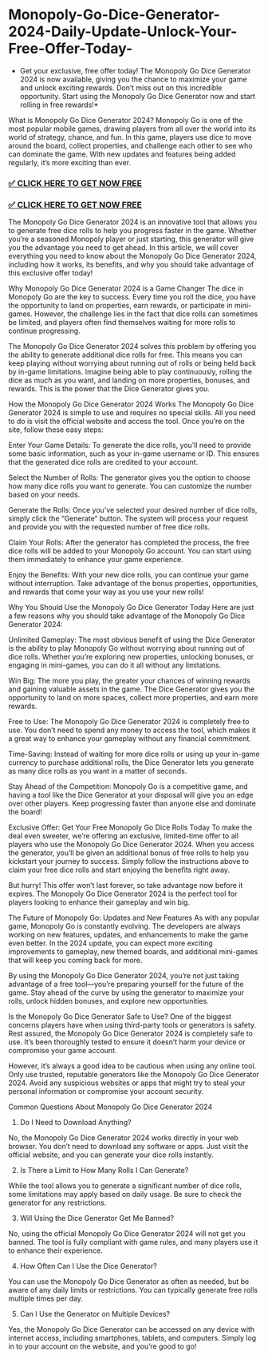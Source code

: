 # Monopoly-Go-Dice-Generator-2024-Daily-Update-Unlock-Your-Free-Offer-Today-
* Get your exclusive, free offer today! The Monopoly Go Dice Generator 2024 is now available, giving you the chance to maximize your game and unlock exciting rewards. Don’t miss out on this incredible opportunity. Start using the Monopoly Go Dice Generator now and start rolling in free rewards!*

What is Monopoly Go Dice Generator 2024?
Monopoly Go is one of the most popular mobile games, drawing players from all over the world into its world of strategy, chance, and fun. In this game, players use dice to move around the board, collect properties, and challenge each other to see who can dominate the game. With new updates and features being added regularly, it’s more exciting than ever.

### [✅ CLICK HERE TO GET NOW FREE](https://rnap.xyz/monopoly/)

### [✅ CLICK HERE TO GET NOW FREE](https://rnap.xyz/monopoly/)

The Monopoly Go Dice Generator 2024 is an innovative tool that allows you to generate free dice rolls to help you progress faster in the game. Whether you’re a seasoned Monopoly player or just starting, this generator will give you the advantage you need to get ahead. In this article, we will cover everything you need to know about the Monopoly Go Dice Generator 2024, including how it works, its benefits, and why you should take advantage of this exclusive offer today!

Why Monopoly Go Dice Generator 2024 is a Game Changer
The dice in Monopoly Go are the key to success. Every time you roll the dice, you have the opportunity to land on properties, earn rewards, or participate in mini-games. However, the challenge lies in the fact that dice rolls can sometimes be limited, and players often find themselves waiting for more rolls to continue progressing.

The Monopoly Go Dice Generator 2024 solves this problem by offering you the ability to generate additional dice rolls for free. This means you can keep playing without worrying about running out of rolls or being held back by in-game limitations. Imagine being able to play continuously, rolling the dice as much as you want, and landing on more properties, bonuses, and rewards. This is the power that the Dice Generator gives you.

How the Monopoly Go Dice Generator 2024 Works
The Monopoly Go Dice Generator 2024 is simple to use and requires no special skills. All you need to do is visit the official website and access the tool. Once you’re on the site, follow these easy steps:

Enter Your Game Details: To generate the dice rolls, you’ll need to provide some basic information, such as your in-game username or ID. This ensures that the generated dice rolls are credited to your account.

Select the Number of Rolls: The generator gives you the option to choose how many dice rolls you want to generate. You can customize the number based on your needs.

Generate the Rolls: Once you’ve selected your desired number of dice rolls, simply click the “Generate” button. The system will process your request and provide you with the requested number of free dice rolls.

Claim Your Rolls: After the generator has completed the process, the free dice rolls will be added to your Monopoly Go account. You can start using them immediately to enhance your game experience.

Enjoy the Benefits: With your new dice rolls, you can continue your game without interruption. Take advantage of the bonus properties, opportunities, and rewards that come your way as you use your new rolls!

Why You Should Use the Monopoly Go Dice Generator Today
Here are just a few reasons why you should take advantage of the Monopoly Go Dice Generator 2024:

Unlimited Gameplay: The most obvious benefit of using the Dice Generator is the ability to play Monopoly Go without worrying about running out of dice rolls. Whether you’re exploring new properties, unlocking bonuses, or engaging in mini-games, you can do it all without any limitations.

Win Big: The more you play, the greater your chances of winning rewards and gaining valuable assets in the game. The Dice Generator gives you the opportunity to land on more spaces, collect more properties, and earn more rewards.

Free to Use: The Monopoly Go Dice Generator 2024 is completely free to use. You don’t need to spend any money to access the tool, which makes it a great way to enhance your gameplay without any financial commitment.

Time-Saving: Instead of waiting for more dice rolls or using up your in-game currency to purchase additional rolls, the Dice Generator lets you generate as many dice rolls as you want in a matter of seconds.

Stay Ahead of the Competition: Monopoly Go is a competitive game, and having a tool like the Dice Generator at your disposal will give you an edge over other players. Keep progressing faster than anyone else and dominate the board!

Exclusive Offer: Get Your Free Monopoly Go Dice Rolls Today
To make the deal even sweeter, we’re offering an exclusive, limited-time offer to all players who use the Monopoly Go Dice Generator 2024. When you access the generator, you’ll be given an additional bonus of free rolls to help you kickstart your journey to success. Simply follow the instructions above to claim your free dice rolls and start enjoying the benefits right away.

But hurry! This offer won’t last forever, so take advantage now before it expires. The Monopoly Go Dice Generator 2024 is the perfect tool for players looking to enhance their gameplay and win big.

The Future of Monopoly Go: Updates and New Features
As with any popular game, Monopoly Go is constantly evolving. The developers are always working on new features, updates, and enhancements to make the game even better. In the 2024 update, you can expect more exciting improvements to gameplay, new themed boards, and additional mini-games that will keep you coming back for more.

By using the Monopoly Go Dice Generator 2024, you’re not just taking advantage of a free tool—you’re preparing yourself for the future of the game. Stay ahead of the curve by using the generator to maximize your rolls, unlock hidden bonuses, and explore new opportunities.

Is the Monopoly Go Dice Generator Safe to Use?
One of the biggest concerns players have when using third-party tools or generators is safety. Rest assured, the Monopoly Go Dice Generator 2024 is completely safe to use. It’s been thoroughly tested to ensure it doesn’t harm your device or compromise your game account.

However, it’s always a good idea to be cautious when using any online tool. Only use trusted, reputable generators like the Monopoly Go Dice Generator 2024. Avoid any suspicious websites or apps that might try to steal your personal information or compromise your account security.

Common Questions About Monopoly Go Dice Generator 2024
1. Do I Need to Download Anything?

No, the Monopoly Go Dice Generator 2024 works directly in your web browser. You don’t need to download any software or apps. Just visit the official website, and you can generate your dice rolls instantly.

2. Is There a Limit to How Many Rolls I Can Generate?

While the tool allows you to generate a significant number of dice rolls, some limitations may apply based on daily usage. Be sure to check the generator for any restrictions.

3. Will Using the Dice Generator Get Me Banned?

No, using the official Monopoly Go Dice Generator 2024 will not get you banned. The tool is fully compliant with game rules, and many players use it to enhance their experience.

4. How Often Can I Use the Dice Generator?

You can use the Monopoly Go Dice Generator as often as needed, but be aware of any daily limits or restrictions. You can typically generate free rolls multiple times per day.

5. Can I Use the Generator on Multiple Devices?

Yes, the Monopoly Go Dice Generator can be accessed on any device with internet access, including smartphones, tablets, and computers. Simply log in to your account on the website, and you’re good to go!
